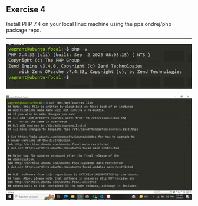 ## Exercise 4

Install PHP 7.4 on your local linux machine using the ppa:ondrej/php package repo.

***
![Alt text](<php version.png>)

![Alt text](<2024-01-30 (9).png>)


